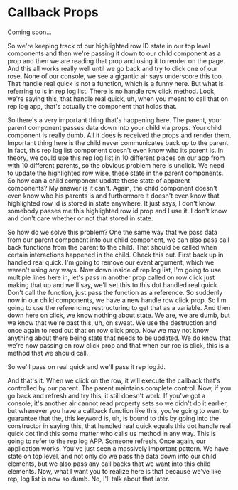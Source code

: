 # Callback Props

Coming soon...

So we're keeping track of our highlighted row ID state in our top level components and then we're passing it down to our child component as a prop and then we are reading that prop and using it to render on the page. And this all works really well until we go back and try to click one of our rose. None of our console, we see a gigantic air says underscore this too. That handle real quick is not a function, which is a funny here. But what is referring to is in rep log list. There is no handle row click method. Look, we're saying this, that handle real quick, uh, when you meant to call that on rep log app, that's actually the component that holds that. 

So there's a very important thing that's happening here. The parent, your parent component passes data down into your child via props. Your child component is really dumb. All it does is received the props and render them. Important thing here is the child never communicates back up to the parent. In fact, this rep log list component doesn't even know who its parent is. In theory, we could use this rep log list in 10 different places on our app from with 10 different parents, so the obvious problem here is unclick. We need to update the highlighted row wise, these state in the parent components. So how can a child component update these state of apparent components? My answer is it can't. Again, the child component doesn't even know who his parents is and furthermore it doesn't even know that highlighted row id is stored in state anywhere. It just says, I don't know, somebody passes me this highlighted row id prop and I use it. I don't know and don't care whether or not that stored in state. 

So how do we solve this problem? One the same way that we pass data from our parent component into our child component, we can also pass call back functions from the parent to the child. That should be called when certain interactions happened in the child. Check this out. First back up in handled real quick. I'm going to remove our event argument, which we weren't using any ways. Now down inside of rep log list, I'm going to use multiple lines here in, let's pass in another prop called on row click just making that up and we'll say, we'll set this to this dot handled real quick. Don't call the function, just pass the function as a reference. So suddenly now in our child components, we have a new handle row click prop. So I'm going to use the referencing restructuring to get that as a variable. And then down here on click, we know nothing about state. We are, we are dumb, but we know that we're past this, uh, on sweat. We use the destruction and once again to read out that on row click prop. Now we may not know anything about there being state that needs to be updated. We do know that we're now passing on row click prop and that when our roe is click, this is a method that we should call. 

So we'll pass on real quick and we'll pass it rep log.id. 

And that's it. When we click on the row, it will execute the callback that's controlled by our parent. The parent maintains complete control. Now, if you go back and refresh and try this, it still doesn't work. If you've got a console, it's another air cannot read property sets so we didn't do it earlier, but whenever you have a callback function like this, you're going to want to guarantee that the, this keyword is, uh, is bound to this by going into the constructor in saying this, that handled real quick equals this dot handle real quick dot find this some matter who calls us method in any way. This is going to refer to the rep log APP. Someone refresh. Once again, our application works. You've just seen a massively important pattern. We have state on top level, and not only do we pass the data down into our child elements, but we also pass any call backs that we want into this child elements. Now, what I want you to realize here is that because we've like rep, log list is now so dumb. No, I'll talk about that later.